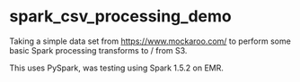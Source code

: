 # spark_csv_processing_demo

Taking a simple data set from https://www.mockaroo.com/ to perform some basic Spark processing transforms to / from S3.

This uses PySpark, was testing using Spark 1.5.2 on EMR.
